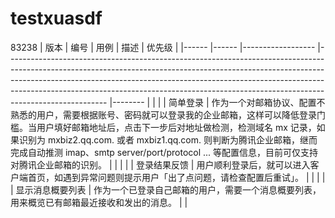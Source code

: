 # testxuasdf
83238
| 版本 	| 编号 	| 用例             	| 描述                                                                                                                                                                                                                                                                                                                                            	| 优先级 	|
|------	|------	|------------------	|-------------------------------------------------------------------------------------------------------------------------------------------------------------------------------------------------------------------------------------------------------------------------------------------------------------------------------------------------	|--------	|
|      	|      	| 简单登录         	| 作为一个对邮箱协议、配置不熟悉的用户，需要根据账号、密码就可以登录我的企业邮箱，这样可以降低登录门槛。当用户填好邮箱地址后，点击下一步后对地址做检测，检测域名 mx 记录，如果识别为 mxbiz2.qq.com. 或者 mxbiz1.qq.com. 则判断为腾讯企业邮箱，继而完成自动推测 imap、smtp server/port/protocol ... 等配置信息，目前可仅支持对腾讯企业邮箱的识别。 	|        	|
|      	|      	| 登录结果反馈     	| 用户顺利登录后，就可以进入客户端首页，如遇到异常问题则提示用户「出了点问题，请检查配置后重试」。                                                                                                                                                                                                                                                	|        	|
|      	|      	| 显示消息概要列表 	| 作为一个已登录自己邮箱的用户，需要一个消息概要列表，用来概览已有邮箱最近接收和发出的消息。                                                                                                                                                                                                                                                      	|        	|
